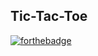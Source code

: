 ## Tic-Tac-Toe 

[![forthebadge](https://forthebadge.com/images/badges/made-with-c.svg)](https://forthebadge.com)
